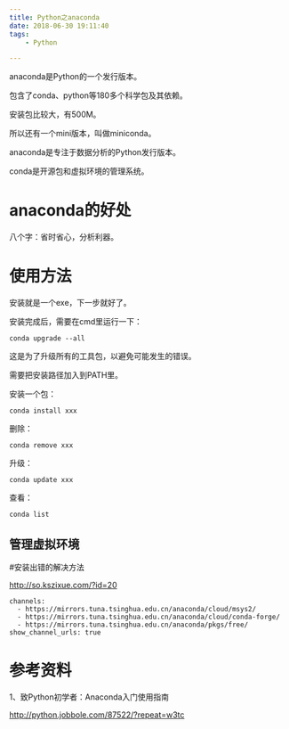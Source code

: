 ```yaml
---
title: Python之anaconda
date: 2018-06-30 19:11:40
tags:
	- Python

---
```




anaconda是Python的一个发行版本。

包含了conda、python等180多个科学包及其依赖。

安装包比较大，有500M。

所以还有一个mini版本，叫做miniconda。

anaconda是专注于数据分析的Python发行版本。

conda是开源包和虚拟环境的管理系统。

# anaconda的好处

八个字：省时省心，分析利器。

# 使用方法

安装就是一个exe，下一步就好了。

安装完成后，需要在cmd里运行一下：

```
conda upgrade --all
```

这是为了升级所有的工具包，以避免可能发生的错误。

需要把安装路径加入到PATH里。

安装一个包：

```
conda install xxx
```

删除：

```
conda remove xxx
```

升级：

```
conda update xxx
```

查看：

```
conda list
```



## 管理虚拟环境





#安装出错的解决方法

http://so.kszixue.com/?id=20

```
channels:
  - https://mirrors.tuna.tsinghua.edu.cn/anaconda/cloud/msys2/
  - https://mirrors.tuna.tsinghua.edu.cn/anaconda/cloud/conda-forge/
  - https://mirrors.tuna.tsinghua.edu.cn/anaconda/pkgs/free/
show_channel_urls: true
```



# 参考资料

1、致Python初学者：Anaconda入门使用指南

http://python.jobbole.com/87522/?repeat=w3tc